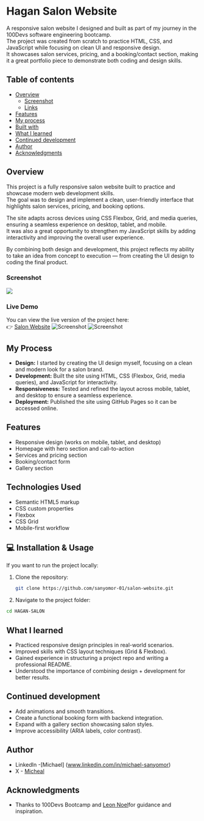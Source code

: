 # Hagan Salon Website

A responsive salon website I designed and built as part of my journey in the 100Devs software engineering bootcamp.  
The project was created from scratch to practice HTML, CSS, and JavaScript while focusing on clean UI and responsive design.  
It showcases salon services, pricing, and a booking/contact section, making it a great portfolio piece to demonstrate both coding and design skills.

## Table of contents

- [Overview](#overview)
  - [Screenshot](#screenshot)
  - [Links](#links)
- [Features](#Features)
- [My process](#my-process)
- [Built with](#Technologies-used)
- [What I learned](#what-i-learned)
- [Continued development](#continued-development)
- [Author](#author)
- [Acknowledgments](#acknowledgments)

## Overview

This project is a fully responsive salon website built to practice and showcase modern web development skills.  
The goal was to design and implement a clean, user-friendly interface that highlights salon services, pricing, and booking options.

The site adapts across devices using CSS Flexbox, Grid, and media queries, ensuring a seamless experience on desktop, tablet, and mobile.  
It was also a great opportunity to strengthen my JavaScript skills by adding interactivity and improving the overall user experience.

By combining both design and development, this project reflects my ability to take an idea from concept to execution — from creating the UI design to coding the final product.

### Screenshot

![](./screenshot.jpg)

### Live Demo

You can view the live version of the project here:  
👉 [Salon Website](https://your-username.github.io/salon-website/)
![Screenshot](screenshot.png)
![Screenshot](screenshot.png)

## My Process

- **Design:** I started by creating the UI design myself, focusing on a clean and modern look for a salon brand.
- **Development:** Built the site using HTML, CSS (Flexbox, Grid, media queries), and JavaScript for interactivity.
- **Responsiveness:** Tested and refined the layout across mobile, tablet, and desktop to ensure a seamless experience.
- **Deployment:** Published the site using GitHub Pages so it can be accessed online.

## Features

- Responsive design (works on mobile, tablet, and desktop)
- Homepage with hero section and call-to-action
- Services and pricing section
- Booking/contact form
- Gallery section

## Technologies Used

- Semantic HTML5 markup
- CSS custom properties
- Flexbox
- CSS Grid
- Mobile-first workflow

## 💻 Installation & Usage

If you want to run the project locally:

1. Clone the repository:
   ```bash
   git clone https://github.com/sanyomor-01/salon-website.git
   ```
2. Navigate to the project folder:

```bash
cd HAGAN-SALON
```

## What I learned

- Practiced responsive design principles in real-world scenarios.
- Improved skills with CSS layout techniques (Grid & Flexbox).
- Gained experience in structuring a project repo and writing a professional README.
- Understood the importance of combining design + development for better results.

## Continued development

- Add animations and smooth transitions.
- Create a functional booking form with backend integration.
- Expand with a gallery section showcasing salon styles.
- Improve accessibility (ARIA labels, color contrast).

## Author

- LinkedIn -[Michael] (www.linkedin.com/in/michael-sanyomor)
- X - [Micheal](https://x.com/sanyo_mor)

## Acknowledgments

- Thanks to 100Devs Bootcamp and [Leon Noel](https)for guidance and inspiration.

